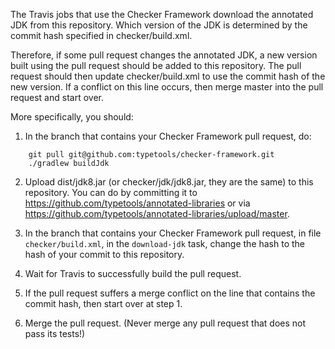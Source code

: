 The Travis jobs that use the Checker Framework download the annotated JDK from
this repository. Which version of the JDK is determined by the commit hash
specified in checker/build.xml.

Therefore, if some pull request changes the annotated JDK, a new version built
using the pull request should be added to this repository.  The pull request
should then update checker/build.xml to use the commit hash of the new version.
If a conflict on this line occurs, then merge master into the pull request and
start over.

More specifically, you should:

1. In the branch that contains your Checker Framework pull request, do:
````
    git pull git@github.com:typetools/checker-framework.git
    ./gradlew buildJdk
````

2. Upload dist/jdk8.jar (or checker/jdk/jdk8.jar, they are the same)
to this repository.  You can do by committing it to
https://github.com/typetools/annotated-libraries or via
https://github.com/typetools/annotated-libraries/upload/master.

3. In the branch that contains your Checker Framework pull request,
in file `checker/build.xml`, in the `download-jdk` task,
change the hash to the hash of your commit to this repository.

4. Wait for Travis to successfully build the pull request.

5. If the pull request suffers a merge conflict on the line that contains
the commit hash, then start over at step 1.

5. Merge the pull request.  (Never merge any pull request that does not
pass its tests!)

